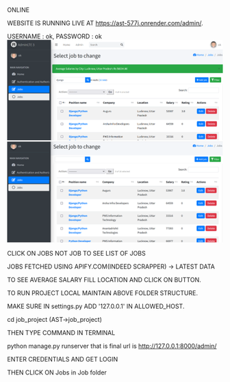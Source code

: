 ONLINE

WEBSITE IS RUNNING LIVE AT https://ast-577j.onrender.com/admin/.

USERNAME : ok, PASSWORD : ok
![image alt](https://github.com/AI-BLUE-BOOK/ASST/blob/main/image1.png?raw=true)
![image alt](https://github.com/AI-BLUE-BOOK/ASST/blob/main/image2.png?raw=true)

CLICK ON JOBS NOT JOB TO SEE LIST OF JOBS

JOBS FETCHED USING APIFY.COM(INDEED SCRAPPER) -> LATEST DATA

TO SEE AVERAGE SALARY FILL LOCATION AND CLICK ON BUTTON.

TO RUN PROJECT LOCAL MAINTAIN ABOVE FOLDER STRUCTURE.

MAKE SURE IN settings.py ADD '127.0.0.1' IN ALLOWED_HOST.

cd job_project (AST->job_project)

THEN TYPE COMMAND IN TERMINAL

python manage.py runserver
that is final url is http://127.0.0.1:8000/admin/

ENTER CREDENTIALS AND GET LOGIN

THEN CLICK ON Jobs in Job folder
